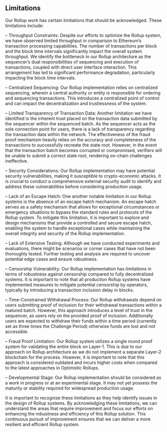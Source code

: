 ## Limitations

Our Rollup work has certain limitations that should be acknowledged. These limitations include:

– Throughput Constraints: Despite our efforts to optimize the Rollup system,
we have observed limited throughput in comparison to Ethereum’s transaction
processing capabilities. The number of transactions per block and the block
time intervals significantly impact the overall system throughput. We identify
the bottleneck in our Rollup architecture as the sequencer’s dual responsibilities
of sequencing and execution of transactions, coupled with direct user interface
interaction. This arrangement has led to significant performance degradation,
particularly impacting the block time intervals.

– Centralized Sequencing: Our Rollup implementation relies on centralized sequencing, 
wherein a central authority or entity is responsible for ordering and
sequencing transactions. This introduces a centralized point of control and can
impact the decentralization and trustlessness of the system.

– Limited Transparency of Transaction Data: Another limitation we have identified 
is the inherent trust placed on the transaction data submitted by the
sequencer within the sequenced batch. As the sequencer acts as the sole connection 
point for users, there is a lack of transparency regarding the transaction
data within the network.
The effectiveness of the fraud proof mechanism heavily relies on the accuracy and
completeness of the transactions to successfully recreate the state root. However,
in the event that the transaction batch becomes corrupted or compromised,
verifiers will be unable to submit a correct state root, rendering on-chain
challenges ineffective.

– Security Considerations: Our Rollup implementation may have potential security
vulnerabilities, making it susceptible to crypto-economic attacks. It is crucial to
conduct a comprehensive external security audit to identify and address these
vulnerabilities before considering production usage.

– Lack of an Escape Hatch: One another notable limitation in our Rollup systems
is the absence of an escape hatch mechanism. An escape hatch serves as a safety
mechanism that allows for exceptional circumstances or emergency situations
to bypass the standard rules and protocols of the Rollup system.
To mitigate this limitation, it is important to explore and design mechanisms
that provide a controlled and secure escape hatch, enabling the system to handle
exceptional cases while maintaining the overall integrity and security of the
Rollup implementation.

– Lack of Extensive Testing: Although we have conducted experiments and evaluations, 
there might be scenarios or corner cases that have not been thoroughly
tested. Further testing and analysis are required to uncover potential edge cases
and ensure robustness.

– Censorship Vulnerability: Our Rollup implementation has limitations in terms
of robustness against censorship compared to fully decentralized systems. It
is important to note that all production Rollup systems have implemented
measures to mitigate potential censorship by operators, typically by introducing
a transaction inclusion delay in blocks.

– Time-Constrained Withdrawal Process: Our Rollup withdrawals depend on
users submitting proof of inclusion for their withdrawal transactions within
a matured batch. However, this approach introduces a level of trust in the
sequencer, as users rely on the provided proof of inclusion. Additionally users
are expected to withdraw their funds within a time period (currently set as
three times the Challenge Period) otherwise funds are lost and not accessible.

– Fraud Proof Limitation: Our Rollup system utilizes a single round proof system
for validating the entire block on Layer-1. This is due to our approach on
Rollup architecture as we do not implement a separate Layer-2 blockchain for
the process. However, it is important to note that this approach is considered
outdated and incurs higher costs when compared to the latest approaches in
Optimistic Rollups.

– Developmental Stage: Our Rollup implementation should be considered as
a work in progress or at an experimental stage. It may not yet possess the
maturity or stability required for widespread production usage.

It is important to recognize these limitations as they help identify issues in the
design of Rollup systems. By acknowledging these limitations, we can understand the
areas that require improvement and focus our efforts on enhancing the robustness
and efficiency of this Rollup solution. This continuous pursuit of improvement ensures
that we can deliver a more resilient and efficient Rollup system.
